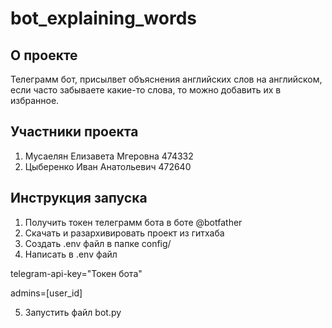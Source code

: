 # bot_explaining_words

## О проекте

Телеграмм бот, присылвет объяснения английских слов на английском, если часто забываете какие-то слова, то можно добавить их в избранное.

## Участники проекта

1. Мусаелян Елизавета Мгеровна 474332
2. Цыберенко Иван Анатольевич 472640

## Инструкция запуска

1. Получить токен телеграмм бота в боте @botfather
2. Скачать и разархивировать проект из гитхаба
3. Создать .env файл в папке config/
4. Написать в .env файл

telegram-api-key="Токен бота"

admins=[user_id]

5. Запустить файл bot.py

